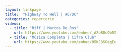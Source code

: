 ```yaml
---
layout: linkpage
title:  "Highway To Hell | AC/DC"
categories: repertorie
videos:
  - title: "Riff | Marcos De Ros"
    url: https://www.youtube.com/embed/_AZoR8nOb5I
  - title: "Música Completa | Cifra Club"
    url: https://www.youtube.com/embed/05KJ3SOegEc
---
```


